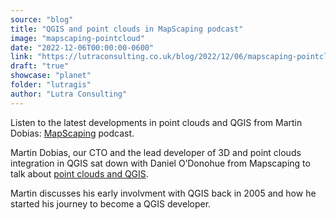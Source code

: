 ```yaml
---
source: "blog"
title: "QGIS and point clouds in MapScaping podcast"
image: "mapscaping-pointcloud"
date: "2022-12-06T00:00:00-0600"
link: "https://lutraconsulting.co.uk/blog/2022/12/06/mapscaping-pointcloud/"
draft: "true"
showcase: "planet"
folder: "lutragis"
author: "Lutra Consulting"
---
```


<p>Listen to the latest developments in point clouds and QGIS from Martin Dobias: <a href="https://mapscaping.com/podcast/cloud-optimized-point-clouds/">MapScaping</a> podcast.</p>

<!-- more -->

<p>Martin Dobias, our CTO and the lead developer of 3D and point clouds integration in QGIS sat down with Daniel O’Donohue from Mapscaping to talk about <a href="https://mapscaping.com/podcast/cloud-optimized-point-clouds/">point clouds and QGIS</a>.</p>

<p>Martin discusses his early involvment with QGIS back in 2005 and how he started his journey to become a QGIS developer.</p>
